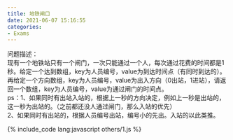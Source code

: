 ```yaml
---
title: 地铁闸口
date: 2021-06-07 15:16:55
categories:
- Exams
---
```


问题描述：   
现有一个地铁站只有一个闸门，一次只能通过一个人，每次通过花费的时间都是1秒。给定一个达到数组，key为人员编号，value为到达时间点（有同时到达的）。   
再给定一个方向数组，key为人员编号，value为出入方向（0出站，1进站），请返回一个数组，key为人员编号，value为通过闸门的时间点。   
ps：1、如果同时有出站入站的，根据上一秒的方向决定，例如上一秒是出站的，这一秒为出站的。（之前都还没人通过闸门，那么入站的优先）   
    2、如果同时有出站的，根据人员编号出站，编号小的先出。入站的以此类推。

{% include_code lang:javascript others/1.js %}